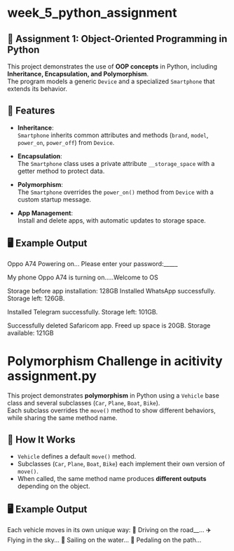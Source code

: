 # week_5_python_assignment


## 📱 Assignment 1: Object-Oriented Programming in Python

This project demonstrates the use of **OOP concepts** in Python, including **Inheritance, Encapsulation, and Polymorphism**.  
The program models a generic `Device` and a specialized `Smartphone` that extends its behavior.

## 📌 Features
- **Inheritance**:  
  `Smartphone` inherits common attributes and methods (`brand`, `model`, `power_on`, `power_off`) from `Device`.

- **Encapsulation**:  
  The `Smartphone` class uses a private attribute `__storage_space` with a getter method to protect data.  

- **Polymorphism**:  
  The `Smartphone` overrides the `power_on()` method from `Device` with a custom startup message.

- **App Management**:  
  Install and delete apps, with automatic updates to storage space.

## 🖥️ Example Output
Oppo A74 Powering on...
Please enter your password:_____

My phone
Oppo A74 is turning on.....Welcome to OS

Storage before app installation: 128GB
Installed WhatsApp successfully. Storage left: 126GB.

Installed Telegram successfully. Storage left: 101GB.

Successfully deleted Safaricom app.
Freed up space is 20GB.
Storage available: 121GB



# Polymorphism Challenge in acitivity assignment.py

This project demonstrates **polymorphism** in Python using a `Vehicle` base class and several subclasses (`Car`, `Plane`, `Boat`, `Bike`).  
Each subclass overrides the `move()` method to show different behaviors, while sharing the same method name.

## 📌 How It Works
- `Vehicle` defines a default `move()` method.
- Subclasses (`Car`, `Plane`, `Boat`, `Bike`) each implement their own version of `move()`.
- When called, the same method name produces **different outputs** depending on the object.

## 🖥️ Example Output
Each vehicle moves in its own unique way:
🚗 Driving on the road__...
✈️ Flying in the sky...
🚤 Sailing on the water...
🚴 Pedaling on the path...